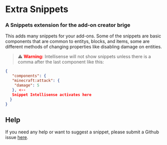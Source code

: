 # Extra Snippets

### A Snippets extension for the add-on creator brige

This adds many snippets for your add-ons. Some of the snippets are basic components that are common to entitys, blocks, and items, some are different methods of changing properties like disabling damage on entities.

> ⚠️ **<font color="red">Warning:</font>** Intellisense will not show snippets unless there is a comma after the last component like this:

```json
{
   "components": {
   "minecraft:attack": {
    "damage": 5
   }, <--
   Snippet Intellisense activates here
  }
}
```

## Help

If you need any help or want to suggest a snippet, please submit a Github issue [here](https://github.com/THG2009/ExtraSnippets/issues).
